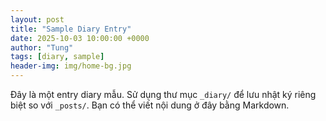 ```yaml
---
layout: post
title: "Sample Diary Entry"
date: 2025-10-03 10:00:00 +0000
author: "Tung"
tags: [diary, sample]
header-img: img/home-bg.jpg
---
```


Đây là một entry diary mẫu. Sử dụng thư mục `_diary/` để lưu nhật ký riêng biệt so với `_posts/`. Bạn có thể viết nội dung ở đây bằng Markdown.
